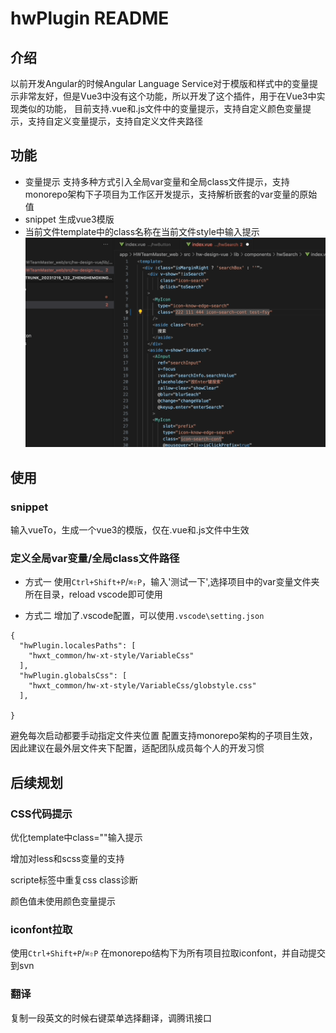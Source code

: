 # hwPlugin README

## 介绍

 以前开发Angular的时候Angular Language Service对于模版和样式中的变量提示非常友好，但是Vue3中没有这个功能，所以开发了这个插件，用于在Vue3中实现类似的功能，
 目前支持.vue和.js文件中的变量提示，支持自定义颜色变量提示，支持自定义变量提示，支持自定义文件夹路径

## 功能

- 变量提示
  支持多种方式引入全局var变量和全局class文件提示，支持monorepo架构下子项目为工作区开发提示，支持解析嵌套的var变量的原始值
- snippet
  生成vue3模版
- 当前文件template中的class名称在当前文件style中输入提示
![avatar](/模版class提示.gif)

## 使用

### snippet
  
  输入vueTo，生成一个vue3的模版，仅在.vue和.js文件中生效

### 定义全局var变量/全局class文件路径

- 方式一
使用`Ctrl+Shift+P`/`⌘⇧P`，输入'测试一下',选择项目中的var变量文件夹所在目录，reload vscode即可使用

- 方式二
增加了.vscode配置，可以使用`.vscode\setting.json`

```
{
  "hwPlugin.localesPaths": [
    "hwxt_common/hw-xt-style/VariableCss"
  ],
  "hwPlugin.globalsCss": [
    "hwxt_common/hw-xt-style/VariableCss/globstyle.css"
  ],

}
```

避免每次启动都要手动指定文件夹位置
配置支持monorepo架构的子项目生效，因此建议在最外层文件夹下配置，适配团队成员每个人的开发习惯

## 后续规划
  
### CSS代码提示

   优化template中class=""输入提示

  增加对less和scss变量的支持
  
  scripte标签中重复css class诊断

  颜色值未使用颜色变量提示

### iconfont拉取

  使用`Ctrl+Shift+P`/`⌘⇧P` 在monorepo结构下为所有项目拉取iconfont，并自动提交到svn

### 翻译

  复制一段英文的时候右键菜单选择翻译，调腾讯接口
